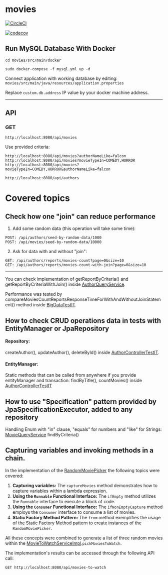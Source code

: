 # movies
[![CircleCI](https://dl.circleci.com/status-badge/img/gh/MMrFalcon/movies/tree/master.svg?style=svg)](https://dl.circleci.com/status-badge/redirect/gh/MMrFalcon/movies/tree/master)

[![codecov](https://codecov.io/gh/MMrFalcon/movies/branch/master/graph/badge.svg?token=0UR5RDYHH9)](https://codecov.io/gh/MMrFalcon/movies)

## Run MySQL Database With Docker

```
cd movies/src/main/docker

sudo docker-compose -f mysql.yml up -d
```

Connect application with working database by editing:
`movies/src/main/java/resources/application.properties`

Replace `custom.db.address` IP value by your docker machine address.

********
## API

### GET

```
http://localhost:8080/api/movies
```
Use provided criteria:
```
http://localhost:8080/api/movies?authorNameLike=falcon
http://localhost:8080/api/movies?movieTypeIn=COMEDY,HORROR
http://localhost:8080/api/movies?movieTypeIn=COMEDY,HORROR&authorNameLike=falcon
```

```
http://localhost:8080/api/authors
```
# Covered topics
## Check how one "join" can reduce performance
1) Add some random data (this operation will take some time):
```
POST: /api/authors/seed-by-random-data/1000
POST: /api/movies/seed-by-random-data/10000
```
2) Ask for data with and without "join":
```
GET: /api/authors/reports/movies-count?page=0&size=10
GET: /api/authors/reports/movies-count-with-join?page=0&size=10
```
****
You can check implementation of getReportByCriteria() and getReportByCriteriaWithJoin() inside
[AuthorQueryService](src/main/java/com/falcon/movies/service/query/AuthorQueryService.java).

Performance was tested by compareMoviesCountReportsResponseTimeForWithAndWithoutJoinStatement() 
method inside [BigDataTestIT](src/test/java/com/falcon/movies/web/controller/BigDataTestIT.java).

## How to check CRUD operations data in tests with EntityManager or JpaRepository
#### Repository:

createAuthor(), updateAuthor(), deleteById() inside [AuthorControllerTestIT](src/test/java/com/falcon/movies/web/controller/AuthorControllerTestIT.java).

#### EntityManager:

Static methods that can be called from anywhere if you provide entityManager and transaction:
findByTitle(), countMovies() inside [AuthorControllerTestIT](src/test/java/com/falcon/movies/web/controller/AuthorControllerTestIT.java)

## How to use "Specification" pattern provided by JpaSpecificationExecutor, added to any repository

Handling Enum with "in" clause, "equals" for numbers and "like" for Strings:
[MovieQueryService](src/main/java/com/falcon/movies/service/query/MovieQueryService.java) findByCriteria()

## Capturing variables and invoking methods in a chain.
In the implementation of the [RandomMoviePicker](src/main/java/com/falcon/movies/service/impl/util/RandomMoviePicker.java)
the following topics were covered:
1. **Capturing variables:** The `captureMovies` method demonstrates how to capture variables within a lambda expression.
2. **Using the `Runnable` Functional Interface:** The `ifEmpty` method utilizes the `Runnable` interface to execute a block of code.
3. **Using the `Consumer` Functional Interface:** The `ifNonEmptyCapture` method employs the `Consumer` interface to consume a list of movies.
4. **Static Factory Method Pattern:** The `from` method exemplifies the usage of the Static Factory Method pattern to create instances of the `RandomMoviePicker`.

All these concepts were combined to generate a list of three random movies within the
[MovieToWatchServiceImpl](src/main/java/com/falcon/movies/service/impl/MovieToWatchServiceImpl.java).`pickMoviesToWatch`.

The implementation's results can be accessed through the following API call:
```
GET http://localhost:8080/api/movies-to-watch
```

